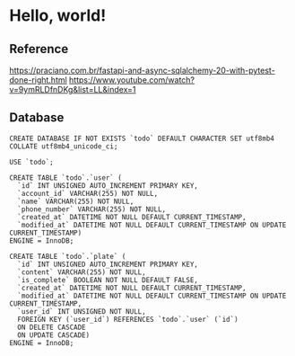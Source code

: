 # Hello, world!

## Reference
https://praciano.com.br/fastapi-and-async-sqlalchemy-20-with-pytest-done-right.html
https://www.youtube.com/watch?v=9ymRLDfnDKg&list=LL&index=1

## Database
```
CREATE DATABASE IF NOT EXISTS `todo` DEFAULT CHARACTER SET utf8mb4 COLLATE utf8mb4_unicode_ci;

USE `todo`;

CREATE TABLE `todo`.`user` (
  `id` INT UNSIGNED AUTO_INCREMENT PRIMARY KEY,
  `account_id` VARCHAR(255) NOT NULL,
  `name` VARCHAR(255) NOT NULL,
  `phone_number` VARCHAR(255) NOT NULL,
  `created_at` DATETIME NOT NULL DEFAULT CURRENT_TIMESTAMP,
  `modified_at` DATETIME NOT NULL DEFAULT CURRENT_TIMESTAMP ON UPDATE CURRENT_TIMESTAMP)
ENGINE = InnoDB;

CREATE TABLE `todo`.`plate` (
  `id` INT UNSIGNED AUTO_INCREMENT PRIMARY KEY,
  `content` VARCHAR(255) NOT NULL,
  `is_complete` BOOLEAN NOT NULL DEFAULT FALSE,
  `created_at` DATETIME NOT NULL DEFAULT CURRENT_TIMESTAMP,
  `modified_at` DATETIME NOT NULL DEFAULT CURRENT_TIMESTAMP ON UPDATE CURRENT_TIMESTAMP,
  `user_id` INT UNSIGNED NOT NULL,
  FOREIGN KEY (`user_id`) REFERENCES `todo`.`user` (`id`)
  ON DELETE CASCADE
  ON UPDATE CASCADE)
ENGINE = InnoDB;
```
